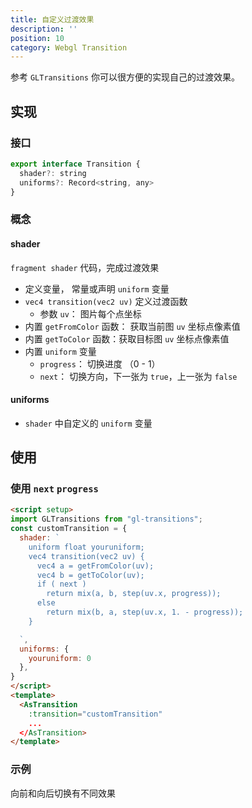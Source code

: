 ```yaml
---
title: 自定义过渡效果
description: ''
position: 10
category: Webgl Transition
---
```


参考 `GLTransitions` 你可以很方便的实现自己的过渡效果。


## 实现
### 接口

```js
export interface Transition {
  shader?: string
  uniforms?: Record<string, any>
}
```
### 概念
#### shader
`fragment shader` 代码，完成过渡效果
- 定义变量， 常量或声明 `uniform` 变量
- `vec4 transition(vec2 uv)` 定义过渡函数
  - 参数 `uv`： 图片每个点坐标
- 内置 `getFromColor` 函数： 获取当前图 `uv` 坐标点像素值
- 内置 `getToColor` 函数：获取目标图 `uv` 坐标点像素值
- 内置 `uniform` 变量
  - `progress`： 切换进度 （0 - 1）
  - `next`： 切换方向，下一张为 `true`，上一张为 `false`

#### uniforms
- `shader` 中自定义的 `uniform` 变量




## 使用
### 使用 `next` `progress`
```html
<script setup>
import GLTransitions from "gl-transitions";
const customTransition = {
  shader: `
    uniform float youruniform;
    vec4 transition(vec2 uv) {
      vec4 a = getFromColor(uv);
      vec4 b = getToColor(uv);
      if ( next )
        return mix(a, b, step(uv.x, progress));
      else
        return mix(b, a, step(uv.x, 1. - progress));
    }

  `,
  uniforms: {
    youruniform: 0
  },
}
</script>
<template>
  <AsTransition
    :transition="customTransition"
    ...
  </AsTransition>
</template>
```
### 示例
向前和向后切换有不同效果

<code-sandbox :src="'https://codesandbox.io/embed/image-group-transition-next-og6v88?fontsize=14&hidenavigation=1&theme=dark'"></code-sandbox>
